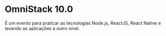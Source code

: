 # OmniStack 10.0

É um evento para praticar as tecnologias Node.js, ReactJS, React Native e levando as aplicações a outro nível.